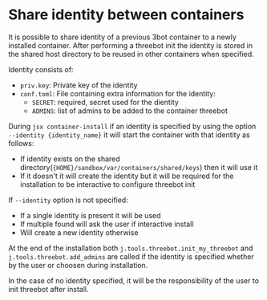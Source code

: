 # Share identity between containers

It is possible to share identity of a previous 3bot container to a newly installed container.
After performing a threebot init the identity is stored in the shared host directory to be reused in other containers when specified.

Identity consists of:

- `priv.key`: Private key of the identity
- `conf.toml`: File containing extra information for the identity:
  - `SECRET`: required, secret used for the dientity
  - `ADMINS`: list of admins to be added to the container threebot

During `jsx container-install` if an identity is specified by using the option `--identity {identity_name}` it will start the container with that identity as follows:

- If identity exists on the shared directory(`{HOME}/sandbox/var/containers/shared/keys`) then it will use it
- If it doesn't it will create the identity but it will be required for the installation to be interactive to configure threebot init

If `--identity` option is not specified:

- If a single identity is present it will be used
- If multiple found will ask the user if interactive install
- Will create a new identity otherwise

At the end of the installation both `j.tools.threebot.init_my_threebot` and `j.tools.threebot.add_admins` are called if the identity is specified whether by the user or choosen during installation.

In the case of no identity specified, it will be the responsibility of the user to init threebot after install.
